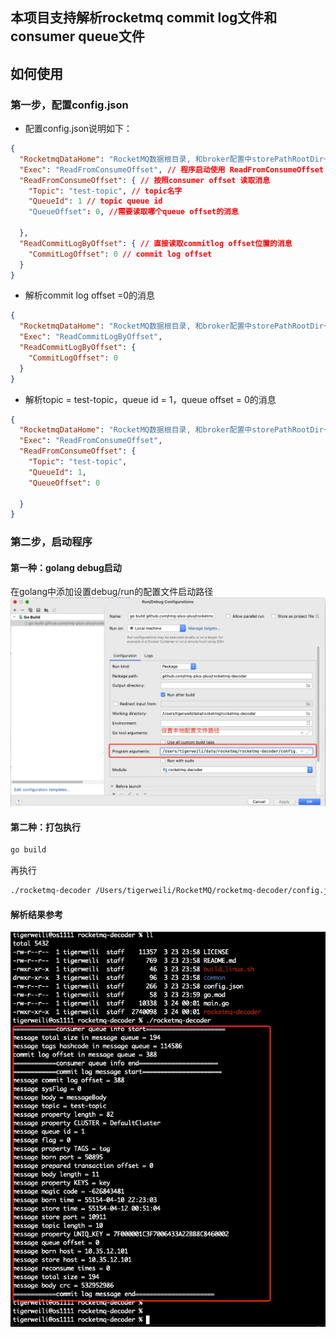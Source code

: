 ## 本项目支持解析rocketmq commit log文件和consumer queue文件

## 如何使用
### 第一步，配置config.json
- 配置config.json说明如下：
```json
{
  "RocketmqDataHome": "RocketMQ数据根目录, 和broker配置中storePathRootDir一样",
  "Exec": "ReadFromConsumeOffset", // 程序启动使用 ReadFromConsumeOffset 或者ReadCommitLogByOffset 配置
  "ReadFromConsumeOffset": { // 按照consumer offset 读取消息
    "Topic": "test-topic", // topic名字
    "QueueId": 1 // topic queue id
    "QueueOffset": 0, //需要读取哪个queue offset的消息
    
  },
  "ReadCommitLogByOffset": { // 直接读取commitlog offset位置的消息
    "CommitLogOffset": 0 // commit log offset
  }
}

```
- 解析commit log offset =0的消息
```json
{
  "RocketmqDataHome": "RocketMQ数据根目录, 和broker配置中storePathRootDir一样",
  "Exec": "ReadCommitLogByOffset",
  "ReadCommitLogByOffset": {
    "CommitLogOffset": 0
  }
}

```
- 解析topic = test-topic，queue id = 1，queue offset = 0的消息 
```json
{
  "RocketmqDataHome": "RocketMQ数据根目录, 和broker配置中storePathRootDir一样",
  "Exec": "ReadFromConsumeOffset",
  "ReadFromConsumeOffset": {
    "Topic": "test-topic", 
    "QueueId": 1,
    "QueueOffset": 0
    
  }
}

```

### 第二步，启动程序
#### 第一种：golang debug启动
在golang中添加设置debug/run的配置文件启动路径
<img src="https://raw.githubusercontent.com/rmq-plus-plus/rocketmq-decoder/main/images/02.png" />

#### 第二种：打包执行
```bash
go build
```
再执行
```bash
./rocketmq-decoder /Users/tigerweili/RocketMQ/rocketmq-decoder/config.json
```

#### 解析结果参考
<img src="https://raw.githubusercontent.com/rmq-plus-plus/rocketmq-decoder/main/images/01.png" />